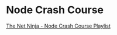 # Node Crash Course

[The Net Ninja - Node Crash Course Playlist](https://youtube.com/playlist?list=PL4cUxeGkcC9jsz4LDYc6kv3ymONOKxwBU)